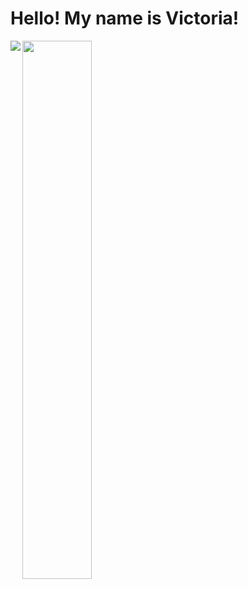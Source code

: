 # Hello! My name is Victoria!

<img align="left" src="https://github-readme-stats.vercel.app/api?username=vgrenn&show_icons=true&theme=radical" />

<img align="left" width="47%" src="https://github-readme-stats.vercel.app/api/top-langs/?username=vgrenn&layout=compact" />
